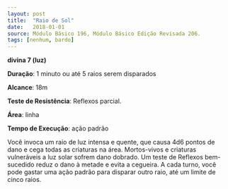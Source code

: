 ```yaml
---
layout: post
title:  "Raio de Sol"
date:   2018-01-01
source: Módulo Básico 196, Módulo Básico Edição Revisada 206.
tags: [nenhum, bardo]
---
```


**divina 7 (luz)**

**Duração**: 1 minuto ou até 5 raios serem disparados

**Alcance**: 18m

**Teste de Resistência**: Reflexos parcial.

**Área**: linha

**Tempo de Execução**: ação padrão

Você invoca um raio de luz intensa e quente, que causa 4d6 pontos de dano e cega todas as criaturas na área. Mortos-vivos e criaturas vulneráveis a luz solar sofrem dano dobrado. Um teste de Reflexos bem-sucedido reduz o dano à metade e evita a cegueira.
A cada turno, você pode gastar uma ação padrão para disparar outro raio, até um limite de cinco raios.
